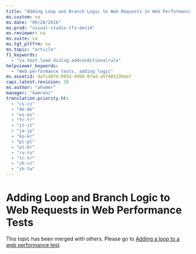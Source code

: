 ```yaml
---
title: "Adding Loop and Branch Logic to Web Requests in Web Performance Tests"
ms.custom: na
ms.date: "09/28/2016"
ms.prod: "visual-studio-tfs-dev14"
ms.reviewer: na
ms.suite: na
ms.tgt_pltfrm: na
ms.topic: "article"
f1_keywords: 
  - "vs.test.load.dialog.addconditionalrule"
helpviewer_keywords: 
  - "Web performance tests, adding logic"
ms.assetid: da7cd07d-085d-4968-87ad-a5f485236ebf
caps.latest.revision: 28
ms.author: "ahomer"
manager: "kamrani"
translation.priority.ht: 
  - "cs-cz"
  - "de-de"
  - "es-es"
  - "fr-fr"
  - "it-it"
  - "ja-jp"
  - "ko-kr"
  - "pl-pl"
  - "pt-br"
  - "ru-ru"
  - "tr-tr"
  - "zh-cn"
  - "zh-tw"
---
```

# Adding Loop and Branch Logic to Web Requests in Web Performance Tests
This topic has been merged with others. Please go to [Adding a loop to a web performance test](../test_notintoc/adding-a-loop-to-a-web-performance-test.md).